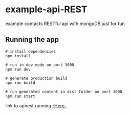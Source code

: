 # example-api-REST

example contacts  RESTful api with mongoDB just for fun

## Running the app

```
# install dependencies
npm install

# run in dev mode on port 3000
npm run dev

# generate production build
npm run build

# run generated content in dist folder on port 3000
npm run start
```
link to apirest running [-Here-](http://vps-3c993972.vps.ovh.net:3000/)
